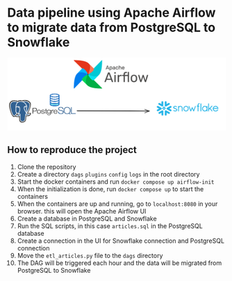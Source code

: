 # Data pipeline using Apache Airflow to migrate data from PostgreSQL to Snowflake

![thumbnail](thumbnail.png)

## How to reproduce the project

1. Clone the repository
2. Create a directory `dags` `plugins` `config` `logs` in the root directory
3. Start the docker containers and run `docker compose up airflow-init`
4. When the initialization is done, run `docker compose up` to start the containers
5. When the containers are up and running, go to `localhost:8080` in your browser. this will open the Apache Airflow UI
6. Create a database in PostgreSQL and Snowflake
7. Run the SQL scripts, in this case `articles.sql` in the PostgreSQL database
8. Create a connection in the UI for Snowflake connection and PostgreSQL connection
9. Move the `etl_articles.py` file to the `dags` directory
10. The DAG will be triggered each hour and the data will be migrated from PostgreSQL to Snowflake
